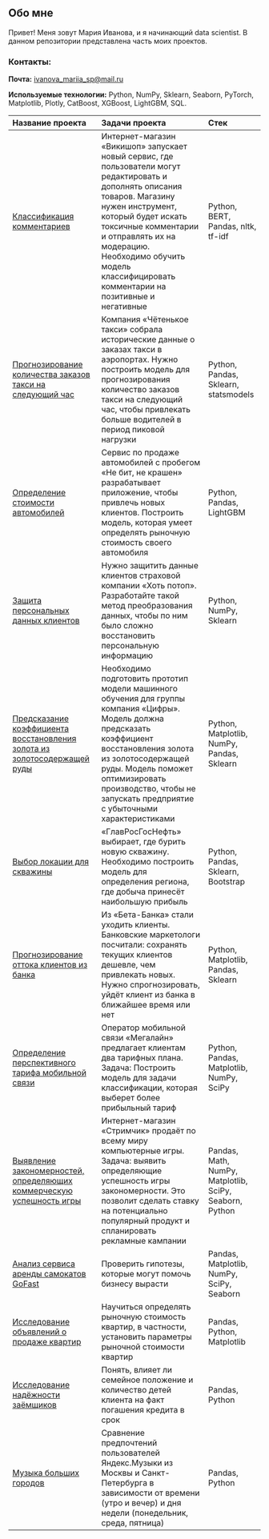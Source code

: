 ## Обо мне

Привет! Меня зовут Мария Иванова, и я начинающий data scientist. В данном репозитории представлена часть моих проектов. 

### Контакты:

**Почта:** ivanova_mariia_sp@mail.ru

**Используемые технологии:** Python, NumPy, Sklearn, Seaborn, PyTorch, Matplotlib, Plotly, CatBoost, XGBoost, LightGBM, SQL.


| Название проекта | Задачи проекта           | Стек                    | 
| :-------------------- | :--------------------- |:---------------------------|
| [Классификация комментариев](https://github.com/Manechkaiv/YP/tree/main/p13_toxic_comments) | Интернет-магазин «Викишоп» запускает новый сервис, где пользователи могут редактировать и дополнять описания товаров. Магазину нужен инструмент, который будет искать токсичные комментарии и отправлять их на модерацию. Необходимо обучить модель классифицировать комментарии на позитивные и негативные | Python, BERT, Pandas, nltk, tf-idf |
| [Прогнозирование количества заказов такси на следующий час](https://github.com/Manechkaiv/YP/tree/main/p12_taxi_orders) | Компания «Чётенькое такси» собрала исторические данные о заказах такси в аэропортах. Нужно построить модель для прогнозирования количество заказов такси на следующий час, чтобы привлекать больше водителей в период пиковой нагрузки | Python, Pandas, Sklearn, statsmodels |
| [Определение стоимости автомобилей](https://github.com/Manechkaiv/YP/tree/main/p11_cost_of_cars) | Сервис по продаже автомобилей с пробегом «Не бит, не крашен» разрабатывает приложение, чтобы привлечь новых клиентов. Построить модель, которая умеет определять рыночную стоимость своего автомобиля | Python, Pandas, LightGBM |
| [Защита персональных данных клиентов](https://github.com/Manechkaiv/YP/tree/main/p10_personal_data_of_clients) | Нужно защитить данные клиентов страховой компании «Хоть потоп». Разработайте такой метод преобразования данных, чтобы по ним было сложно восстановить персональную информацию | Python, NumPy, Sklearn |
| [Предсказание коэффициента восстановления золота из золотосодержащей руды](https://github.com/Manechkaiv/YP/tree/main/p9_gold) | Необходимо подготовить прототип модели машинного обучения для группы компания «Цифры». Модель должна предсказать коэффициент восстановления золота из золотосодержащей руды. Модель поможет оптимизировать производство, чтобы не запускать предприятие с убыточными характеристиками | Python, Matplotlib, NumPy, Pandas, Sklearn |
| [Выбор локации для скважины](https://github.com/Manechkaiv/YP/tree/main/p8_best_location) | «ГлавРосГосНефть» выбирает, где бурить новую скважину. Необходимо построить модель для определения региона, где добыча принесёт наибольшую прибыль | Python, Pandas, Sklearn, Bootstrap|
|[ Прогнозирование оттока клиентов из банка](https://github.com/Manechkaiv/YP/tree/main/p7_outflow_of_customers) | Из «Бета-Банка» стали уходить клиенты. Банковские маркетологи посчитали: сохранять текущих клиентов дешевле, чем привлекать новых. Нужно спрогнозировать, уйдёт клиент из банка в ближайшее время или нет | Python, Matplotlib, Pandas, Sklearn |
| [Определение перспективного тарифа мобильной связи](https://github.com/Manechkaiv/YP/tree/main/p6_mobile_tariff) | Оператор мобильной связи «Мегалайн» предлагает клиентам два тарифных плана. Задача: Построить модель для задачи классификации, которая выберет более прибыльный тариф | Python, Pandas, Matplotlib, NumPy, SciPy  |
| [Выявление закономерностей, определяющих коммерческую успешность игры](https://github.com/Manechkaiv/YP/tree/main/p5_games_commercial_success) | Интернет-магазин «Стримчик» продаёт по всему миру компьютерные игры. Задача: выявить определяющие успешность игры закономерности. Это позволит сделать ставку на потенциально популярный продукт и спланировать рекламные кампании | Pandas, Math, NumPy, Matplotlib, SciPy, Seaborn, Python  
| [Анализ сервиса аренды самокатов GoFast](https://github.com/Manechkaiv/YP/tree/main/p4_scooter_rental_service) | Проверить гипотезы, которые могут помочь бизнесу вырасти  | Pandas, Matplotlib, NumPy, SciPy, Seaborn | 
| [Исследование объявлений о продаже квартир](https://github.com/Manechkaiv/YP/tree/main/p3_realty) | Научиться определять рыночную стоимость квартир, в частности, установить параметры рыночной стоимости квартир  | Pandas, Python, Matplotlib | 
| [Исследование надёжности заёмщиков](https://github.com/Manechkaiv/YP/tree/main/p2_reliability_of_borrowers) | Понять, влияет ли семейное положение и количество детей клиента на факт погашения кредита в срок  | Pandas, Python | 
| [Музыка больших городов](https://github.com/Manechkaiv/YP/tree/main/p1_yandex_music) | Сравнение предпочтений пользователей Яндекс.Музыки из Москвы и Санкт-Петербурга в зависимости от времени (утро и вечер) и дня недели (понедельник, среда, пятница) | Pandas, Python  

